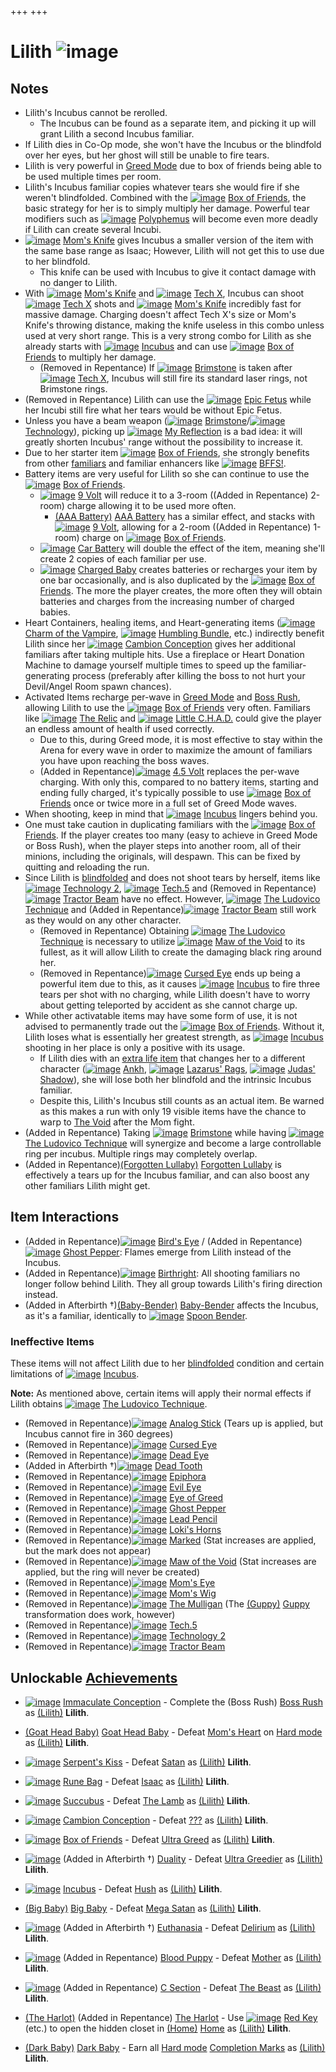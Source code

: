 +++
+++

 # Lilith ![image](/image/Lilith.png) 

Notes
-------


* Lilith's Incubus cannot be rerolled.
	+ The Incubus can be found as a separate item, and picking it up will grant Lilith a second Incubus familiar.
* If Lilith dies in Co-Op mode, she won't have the Incubus or the blindfold over her eyes, but her ghost will still be unable to fire tears.
* Lilith is very powerful in [Greed Mode](/wiki/Greed_Mode "Greed Mode") due to box of friends being able to be used multiple times per room.
* Lilith's Incubus familiar copies whatever tears she would fire if she weren't blindfolded. Combined with the [![image](/image/Box_of_Friends.png)](/wiki/Box_of_Friends "Box of Friends") [Box of Friends](/wiki/Box_of_Friends "Box of Friends"), the basic strategy for her is to simply multiply her damage. Powerful tear modifiers such as [![image](/image/Polyphemus.png)](/wiki/Polyphemus "Polyphemus") [Polyphemus](/wiki/Polyphemus "Polyphemus") will become even more deadly if Lilith can create several Incubi.
* [![image](/image/Mom%27s_Knife.png)](/wiki/Mom%27s_Knife "Mom's Knife") [Mom's Knife](/wiki/Mom%27s_Knife "Mom's Knife") gives Incubus a smaller version of the item with the same base range as Isaac; However, Lilith will not get this to use due to her blindfold.
	+ This knife can be used with Incubus to give it contact damage with no danger to Lilith.
* With [![image](/image/Mom%27s_Knife.png)](/wiki/Mom%27s_Knife "Mom's Knife") [Mom's Knife](/wiki/Mom%27s_Knife "Mom's Knife") and [![image](/image/Tech_X.png)](/wiki/Tech_X "Tech X") [Tech X](/wiki/Tech_X "Tech X"), Incubus can shoot [![image](/image/Tech_X.png)](/wiki/Tech_X "Tech X") [Tech X](/wiki/Tech_X "Tech X") shots and [![image](/image/Mom%27s_Knife.png)](/wiki/Mom%27s_Knife "Mom's Knife") [Mom's Knife](/wiki/Mom%27s_Knife "Mom's Knife") incredibly fast for massive damage. Charging doesn't affect Tech X's size or Mom's Knife's throwing distance, making the knife useless in this combo unless used at very short range. This is a very strong combo for Lilith as she already starts with [![image](/image/Incubus.png)](/wiki/Incubus "Incubus") [Incubus](/wiki/Incubus "Incubus") and can use [![image](/image/Box_of_Friends.png)](/wiki/Box_of_Friends "Box of Friends") [Box of Friends](/wiki/Box_of_Friends "Box of Friends") to multiply her damage.
	+ (Removed in Repentance) If [![image](/image/Brimstone.png)](/wiki/Brimstone "Brimstone") [Brimstone](/wiki/Brimstone "Brimstone") is taken after [![image](/image/Tech_X.png)](/wiki/Tech_X "Tech X") [Tech X](/wiki/Tech_X "Tech X"), Incubus will still fire its standard laser rings, not Brimstone rings.
* (Removed in Repentance) Lilith can use the [![image](/image/Epic_Fetus.png)](/wiki/Epic_Fetus "Epic Fetus") [Epic Fetus](/wiki/Epic_Fetus "Epic Fetus") while her Incubi still fire what her tears would be without Epic Fetus.
* Unless you have a beam weapon ([![image](/image/Brimstone.png)](/wiki/Brimstone "Brimstone") [Brimstone](/wiki/Brimstone "Brimstone")/[![image](/image/Technology.png)](/wiki/Technology "Technology") [Technology](/wiki/Technology "Technology")), picking up [![image](/image/My_Reflection.png)](/wiki/My_Reflection "My Reflection") [My Reflection](/wiki/My_Reflection "My Reflection") is a bad idea: it will greatly shorten Incubus' range without the possibility to increase it.
* Due to her starter item [![image](/image/Box_of_Friends.png)](/wiki/Box_of_Friends "Box of Friends") [Box of Friends](/wiki/Box_of_Friends "Box of Friends"), she strongly benefits from other [familiars](/wiki/Familiar "Familiar") and familiar enhancers like [![image](/image/BFFS!.png)](/wiki/BFFS! "BFFS!") [BFFS!](/wiki/BFFS! "BFFS!").
* Battery items are very useful for Lilith so she can continue to use the [![image](/image/Box_of_Friends.png)](/wiki/Box_of_Friends "Box of Friends") [Box of Friends](/wiki/Box_of_Friends "Box of Friends").
	+ [![image](/image/9_Volt.png)](/wiki/9_Volt "9 Volt") [9 Volt](/wiki/9_Volt "9 Volt") will reduce it to a 3-room ((Added in Repentance) 2-room) charge allowing it to be used more often.
		- [(AAA Battery)](/wiki/AAA_Battery "AAA Battery") [AAA Battery](/wiki/AAA_Battery "AAA Battery") has a similar effect, and stacks with [![image](/image/9_Volt.png)](/wiki/9_Volt "9 Volt") [9 Volt](/wiki/9_Volt "9 Volt"), allowing for a 2-room ((Added in Repentance) 1-room) charge on [![image](/image/Box_of_Friends.png)](/wiki/Box_of_Friends "Box of Friends") [Box of Friends](/wiki/Box_of_Friends "Box of Friends").
	+ [![image](/image/Car_Battery.png)](/wiki/Car_Battery "Car Battery") [Car Battery](/wiki/Car_Battery "Car Battery") will double the effect of the item, meaning she'll create 2 copies of each familiar per use.
	+ [![image](/image/Charged_Baby.png)](/wiki/Charged_Baby "Charged Baby") [Charged Baby](/wiki/Charged_Baby "Charged Baby") creates batteries or recharges your item by one bar occasionally, and is also duplicated by the [![image](/image/Box_of_Friends.png)](/wiki/Box_of_Friends "Box of Friends") [Box of Friends](/wiki/Box_of_Friends "Box of Friends"). The more the player creates, the more often they will obtain batteries and charges from the increasing number of charged babies.
* Heart Containers, healing items, and Heart-generating items ([![image](/image/Charm_of_the_Vampire.png)](/wiki/Charm_of_the_Vampire "Charm of the Vampire") [Charm of the Vampire](/wiki/Charm_of_the_Vampire "Charm of the Vampire"), [![image](/image/Humbling_Bundle.png)](/wiki/Humbling_Bundle "Humbling Bundle") [Humbling Bundle](/wiki/Humbling_Bundle "Humbling Bundle"), etc.) indirectly benefit Lilith since her [![image](/image/Cambion_Conception.png)](/wiki/Cambion_Conception "Cambion Conception") [Cambion Conception](/wiki/Cambion_Conception "Cambion Conception") gives her additional familiars after taking multiple hits. Use a fireplace or Heart Donation Machine to damage yourself multiple times to speed up the familiar-generating process (preferably after killing the boss to not hurt your Devil/Angel Room spawn chances).
* Activated Items recharge per-wave in [Greed Mode](/wiki/Greed_Mode "Greed Mode") and [Boss Rush](/wiki/Boss_Rush "Boss Rush"), allowing Lilith to use the [![image](/image/Box_of_Friends.png)](/wiki/Box_of_Friends "Box of Friends") [Box of Friends](/wiki/Box_of_Friends "Box of Friends") very often. Familiars like [![image](/image/The_Relic.png)](/wiki/The_Relic "The Relic") [The Relic](/wiki/The_Relic "The Relic") and [![image](/image/Little_C.H.A.D..png)](/wiki/Little_C.H.A.D. "Little C.H.A.D.") [Little C.H.A.D.](/wiki/Little_C.H.A.D. "Little C.H.A.D.") could give the player an endless amount of health if used correctly.
	+ Due to this, during Greed mode, it is most effective to stay within the Arena for every wave in order to maximize the amount of familiars you have upon reaching the boss waves.
	+ (Added in Repentance)[![image](/image/4.5_Volt.png)](/wiki/4.5_Volt "4.5 Volt") [4.5 Volt](/wiki/4.5_Volt "4.5 Volt") replaces the per-wave charging. With only this, compared to no battery items, starting and ending fully charged, it's typically possible to use [![image](/image/Box_of_Friends.png)](/wiki/Box_of_Friends "Box of Friends") [Box of Friends](/wiki/Box_of_Friends "Box of Friends") once or twice more in a full set of Greed Mode waves.
* When shooting, keep in mind that [![image](/image/Incubus.png)](/wiki/Incubus "Incubus") [Incubus](/wiki/Incubus "Incubus") lingers behind you.
* One must take caution in duplicating familiars with the [![image](/image/Box_of_Friends.png)](/wiki/Box_of_Friends "Box of Friends") [Box of Friends](/wiki/Box_of_Friends "Box of Friends"). If the player creates too many (easy to achieve in Greed Mode or Boss Rush), when the player steps into another room, all of their minions, including the originals, will despawn. This can be fixed by quitting and reloading the run.
* Since Lilith is [blindfolded](/wiki/Blindfolded "Blindfolded") and does not shoot tears by herself, items like [![image](/image/Technology_2.png)](/wiki/Technology_2 "Technology 2") [Technology 2](/wiki/Technology_2 "Technology 2"), [![image](/image/Tech.5.png)](/wiki/Tech.5 "Tech.5") [Tech.5](/wiki/Tech.5 "Tech.5") and (Removed in Repentance)[![image](/image/Tractor_Beam.png)](/wiki/Tractor_Beam "Tractor Beam") [Tractor Beam](/wiki/Tractor_Beam "Tractor Beam") have no effect. However, [![image](/image/The_Ludovico_Technique.png)](/wiki/The_Ludovico_Technique "The Ludovico Technique") [The Ludovico Technique](/wiki/The_Ludovico_Technique "The Ludovico Technique") and (Added in Repentance)[![image](/image/Tractor_Beam.png)](/wiki/Tractor_Beam "Tractor Beam") [Tractor Beam](/wiki/Tractor_Beam "Tractor Beam") still work as they would on any other character.
	+ (Removed in Repentance) Obtaining [![image](/image/The_Ludovico_Technique.png)](/wiki/The_Ludovico_Technique "The Ludovico Technique") [The Ludovico Technique](/wiki/The_Ludovico_Technique "The Ludovico Technique") is necessary to utilize [![image](/image/Maw_of_the_Void.png)](/wiki/Maw_of_the_Void "Maw of the Void") [Maw of the Void](/wiki/Maw_of_the_Void "Maw of the Void") to its fullest, as it will allow Lilith to create the damaging black ring around her.
	+ (Removed in Repentance)[![image](/image/Cursed_Eye.png)](/wiki/Cursed_Eye "Cursed Eye") [Cursed Eye](/wiki/Cursed_Eye "Cursed Eye") ends up being a powerful item due to this, as it causes [![image](/image/Incubus.png)](/wiki/Incubus "Incubus") [Incubus](/wiki/Incubus "Incubus") to fire three tears per shot with no charging, while Lilith doesn't have to worry about getting teleported by accident as she cannot charge up.
* While other activatable items may have some form of use, it is not advised to permanently trade out the [![image](/image/Box_of_Friends.png)](/wiki/Box_of_Friends "Box of Friends") [Box of Friends](/wiki/Box_of_Friends "Box of Friends"). Without it, Lilith loses what is essentially her greatest strength, as [![image](/image/Incubus.png)](/wiki/Incubus "Incubus") [Incubus](/wiki/Incubus "Incubus") shooting in her place is only a positive with its usage.
	+ If Lilith dies with an [extra life item](/wiki/Death#Extra_Lives "Death") that changes her to a different character ([![image](/image/Ankh.png)](/wiki/Ankh "Ankh") [Ankh](/wiki/Ankh "Ankh"), [![image](/image/Lazarus%27_Rags.png)](/wiki/Lazarus%27_Rags "Lazarus' Rags") [Lazarus' Rags](/wiki/Lazarus%27_Rags "Lazarus' Rags"), [![image](/image/Judas%27_Shadow.png)](/wiki/Judas%27_Shadow "Judas' Shadow") [Judas' Shadow](/wiki/Judas%27_Shadow "Judas' Shadow")), she will lose both her blindfold and the intrinsic Incubus familiar.
	+ Despite this, Lilith's Incubus still counts as an actual item. Be warned as this makes a run with only 19 visible items have the chance to warp to [The Void](/wiki/The_Void "The Void") after the Mom fight.
* (Added in Repentance) Taking [![image](/image/Brimstone.png)](/wiki/Brimstone "Brimstone") [Brimstone](/wiki/Brimstone "Brimstone") while having [![image](/image/The_Ludovico_Technique.png)](/wiki/The_Ludovico_Technique "The Ludovico Technique") [The Ludovico Technique](/wiki/The_Ludovico_Technique "The Ludovico Technique") will synergize and become a large controllable ring per incubus. Multiple rings may completely overlap.
* (Added in Repentance)[(Forgotten Lullaby)](/wiki/Forgotten_Lullaby "Forgotten Lullaby") [Forgotten Lullaby](/wiki/Forgotten_Lullaby "Forgotten Lullaby") is effectively a tears up for the Incubus familiar, and can also boost any other familiars Lilith might get.


Item Interactions
-------------------


* (Added in Repentance)[![image](/image/Bird%27s_Eye.png)](/wiki/Bird%27s_Eye "Bird's Eye") [Bird's Eye](/wiki/Bird%27s_Eye "Bird's Eye") / (Added in Repentance)[![image](/image/Ghost_Pepper.png)](/wiki/Ghost_Pepper "Ghost Pepper") [Ghost Pepper](/wiki/Ghost_Pepper "Ghost Pepper"): Flames emerge from Lilith instead of the Incubus.
* (Added in Repentance)[![image](/image/Birthright.png)](/wiki/Birthright "Birthright") [Birthright](/wiki/Birthright "Birthright"): All shooting familiars no longer follow behind Lilith. They all group towards Lilith's firing direction instead.
* (Added in Afterbirth †)[(Baby-Bender)](/wiki/Baby-Bender "Baby-Bender") [Baby-Bender](/wiki/Baby-Bender "Baby-Bender") affects the Incubus, as it's a familiar, identically to [![image](/image/Spoon_Bender.png)](/wiki/Spoon_Bender "Spoon Bender") [Spoon Bender](/wiki/Spoon_Bender "Spoon Bender").


### Ineffective Items


These items will not affect Lilith due to her [blindfolded](/wiki/Blindfolded "Blindfolded") condition and certain limitations of [![image](/image/Incubus.png)](/wiki/Incubus "Incubus") [Incubus](/wiki/Incubus "Incubus").


**Note:** As mentioned above, certain items will apply their normal effects if Lilith obtains [![image](/image/The_Ludovico_Technique.png)](/wiki/The_Ludovico_Technique "The Ludovico Technique") [The Ludovico Technique](/wiki/The_Ludovico_Technique "The Ludovico Technique").



* (Removed in Repentance)[![image](/image/Analog_Stick.png)](/wiki/Analog_Stick "Analog Stick") [Analog Stick](/wiki/Analog_Stick "Analog Stick") (Tears up is applied, but Incubus cannot fire in 360 degrees)
* (Removed in Repentance)[![image](/image/Cursed_Eye.png)](/wiki/Cursed_Eye "Cursed Eye") [Cursed Eye](/wiki/Cursed_Eye "Cursed Eye")
* (Removed in Repentance)[![image](/image/Dead_Eye.png)](/wiki/Dead_Eye "Dead Eye") [Dead Eye](/wiki/Dead_Eye "Dead Eye")
* (Added in Afterbirth †)[![image](/image/Dead_Tooth.png)](/wiki/Dead_Tooth "Dead Tooth") [Dead Tooth](/wiki/Dead_Tooth "Dead Tooth")
* (Removed in Repentance)[![image](/image/Epiphora.png)](/wiki/Epiphora "Epiphora") [Epiphora](/wiki/Epiphora "Epiphora")
* (Removed in Repentance)[![image](/image/Evil_Eye.png)](/wiki/Evil_Eye "Evil Eye") [Evil Eye](/wiki/Evil_Eye "Evil Eye")
* (Removed in Repentance)[![image](/image/Eye_of_Greed.png)](/wiki/Eye_of_Greed "Eye of Greed") [Eye of Greed](/wiki/Eye_of_Greed "Eye of Greed")
* (Removed in Repentance)[![image](/image/Ghost_Pepper.png)](/wiki/Ghost_Pepper "Ghost Pepper") [Ghost Pepper](/wiki/Ghost_Pepper "Ghost Pepper")
* (Removed in Repentance)[![image](/image/Lead_Pencil.png)](/wiki/Lead_Pencil "Lead Pencil") [Lead Pencil](/wiki/Lead_Pencil "Lead Pencil")
* (Removed in Repentance)[![image](/image/Loki%27s_Horns.png)](/wiki/Loki%27s_Horns "Loki's Horns") [Loki's Horns](/wiki/Loki%27s_Horns "Loki's Horns")
* (Removed in Repentance)[![image](/image/Marked.png)](/wiki/Marked "Marked") [Marked](/wiki/Marked "Marked") (Stat increases are applied, but the mark does not appear)
* (Removed in Repentance)[![image](/image/Maw_of_the_Void.png)](/wiki/Maw_of_the_Void "Maw of the Void") [Maw of the Void](/wiki/Maw_of_the_Void "Maw of the Void") (Stat increases are applied, but the ring will never be created)
* (Removed in Repentance)[![image](/image/Mom%27s_Eye.png)](/wiki/Mom%27s_Eye "Mom's Eye") [Mom's Eye](/wiki/Mom%27s_Eye "Mom's Eye")
* (Removed in Repentance)[![image](/image/Mom%27s_Wig.png)](/wiki/Mom%27s_Wig "Mom's Wig") [Mom's Wig](/wiki/Mom%27s_Wig "Mom's Wig")
* (Removed in Repentance)[![image](/image/The_Mulligan.png)](/wiki/The_Mulligan "The Mulligan") [The Mulligan](/wiki/The_Mulligan "The Mulligan") (The [(Guppy)](/wiki/Guppy "Guppy") [Guppy](/wiki/Guppy "Guppy") transformation does work, however)
* (Removed in Repentance)[![image](/image/Tech.5.png)](/wiki/Tech.5 "Tech.5") [Tech.5](/wiki/Tech.5 "Tech.5")
* (Removed in Repentance)[![image](/image/Technology_2.png)](/wiki/Technology_2 "Technology 2") [Technology 2](/wiki/Technology_2 "Technology 2")
* (Removed in Repentance)[![image](/image/Tractor_Beam.png)](/wiki/Tractor_Beam "Tractor Beam") [Tractor Beam](/wiki/Tractor_Beam "Tractor Beam")


Unlockable [Achievements](/wiki/Achievements "Achievements")
--------------------------------------------------------------


* [![image](/image/Immaculate_Conception.png)](/wiki/Immaculate_Conception "Immaculate Conception")  [Immaculate Conception](/wiki/Immaculate_Conception "Immaculate Conception") - Complete the (Boss Rush) [Boss Rush](/wiki/Boss_Rush "Boss Rush") as  [(Lilith)](/wiki/Lilith "Lilith") **Lilith**.


* [(Goat Head Baby)](/wiki/Babies "Goat Head Baby")  [Goat Head Baby](/wiki/Babies "Babies") - Defeat [Mom's Heart](/wiki/Mom%27s_Heart "Mom's Heart") on [Hard mode](/wiki/Hard_mode "Hard mode") as  [(Lilith)](/wiki/Lilith "Lilith") **Lilith**.


* [![image](/image/Serpent%27s_Kiss.png)](/wiki/Serpent%27s_Kiss "Serpent's Kiss")  [Serpent's Kiss](/wiki/Serpent%27s_Kiss "Serpent's Kiss") - Defeat [Satan](/wiki/Satan "Satan") as  [(Lilith)](/wiki/Lilith "Lilith") **Lilith**.


* [![image](/image/Rune_Bag.png)](/wiki/Rune_Bag "Rune Bag")  [Rune Bag](/wiki/Rune_Bag "Rune Bag") - Defeat [Isaac](/wiki/Isaac_(Boss) "Isaac (Boss)") as  [(Lilith)](/wiki/Lilith "Lilith") **Lilith**.


* [![image](/image/Succubus.png)](/wiki/Succubus "Succubus")  [Succubus](/wiki/Succubus "Succubus") - Defeat [The Lamb](/wiki/The_Lamb "The Lamb") as  [(Lilith)](/wiki/Lilith "Lilith") **Lilith**.


* [![image](/image/Cambion_Conception.png)](/wiki/Cambion_Conception "Cambion Conception")  [Cambion Conception](/wiki/Cambion_Conception "Cambion Conception") - Defeat [???](/wiki/%3F%3F%3F_(Boss) "??? (Boss)") as  [(Lilith)](/wiki/Lilith "Lilith") **Lilith**.


* [![image](/image/Box_of_Friends.png)](/wiki/Box_of_Friends "Box of Friends")  [Box of Friends](/wiki/Box_of_Friends "Box of Friends") - Defeat [Ultra Greed](/wiki/Ultra_Greed "Ultra Greed") as  [(Lilith)](/wiki/Lilith "Lilith") **Lilith**.


* [![image](/image/Duality.png)](/wiki/Duality "Duality") (Added in Afterbirth †) [Duality](/wiki/Duality "Duality") - Defeat [Ultra Greedier](/wiki/Ultra_Greedier "Ultra Greedier") as  [(Lilith)](/wiki/Lilith "Lilith") **Lilith**.


* [![image](/image/Incubus.png)](/wiki/Incubus "Incubus")  [Incubus](/wiki/Incubus "Incubus") - Defeat [Hush](/wiki/Hush "Hush") as  [(Lilith)](/wiki/Lilith "Lilith") **Lilith**.


* [(Big Baby)](/wiki/Babies "Big Baby")  [Big Baby](/wiki/Babies "Babies") - Defeat [Mega Satan](/wiki/Mega_Satan "Mega Satan") as  [(Lilith)](/wiki/Lilith "Lilith") **Lilith**.


* [![image](/image/Euthanasia.png)](/wiki/Euthanasia "Euthanasia") (Added in Afterbirth †) [Euthanasia](/wiki/Euthanasia "Euthanasia") - Defeat [Delirium](/wiki/Delirium "Delirium") as  [(Lilith)](/wiki/Lilith "Lilith") **Lilith**.


* [![image](/image/Blood_Puppy.png)](/wiki/Blood_Puppy "Blood Puppy") (Added in Repentance) [Blood Puppy](/wiki/Blood_Puppy "Blood Puppy") - Defeat [Mother](/wiki/Mother "Mother") as  [(Lilith)](/wiki/Lilith "Lilith") **Lilith**.


* [![image](/image/C_Section.png)](/wiki/C_Section "C Section") (Added in Repentance) [C Section](/wiki/C_Section "C Section") - Defeat [The Beast](/wiki/The_Beast "The Beast") as  [(Lilith)](/wiki/Lilith "Lilith") **Lilith**.


* [(The Harlot)](/wiki/Tainted_Lilith "The Harlot") (Added in Repentance) [The Harlot](/wiki/Tainted_Lilith "Tainted Lilith") - Use [![image](/image/Red_Key.png)](/wiki/Red_Key "Red Key") [Red Key](/wiki/Red_Key "Red Key") (etc.) to open the hidden closet in [(Home)](/wiki/Home "Home") [Home](/wiki/Home "Home") as  [(Lilith)](/wiki/Lilith "Lilith") **Lilith**.


* [(Dark Baby)](/wiki/Babies "Dark Baby")  [Dark Baby](/wiki/Babies "Babies") - Earn all [Hard mode](/wiki/Hard_mode "Hard mode") [Completion Marks](/wiki/Completion_Mark "Completion Mark") as  [(Lilith)](/wiki/Lilith "Lilith") **Lilith**.
